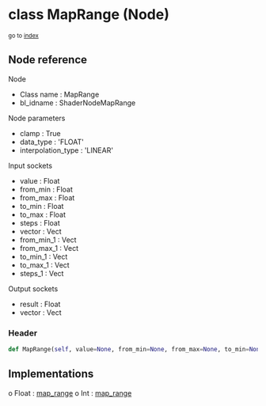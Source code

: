 # class MapRange (Node)

<sub>go to [index](/docs/index.md)</sub>

## Node reference

Node
 - Class name : MapRange
 - bl_idname : ShaderNodeMapRange

Node parameters
 - clamp : True
 - data_type : 'FLOAT'
 - interpolation_type : 'LINEAR'

Input sockets
 - value : Float
 - from_min : Float
 - from_max : Float
 - to_min : Float
 - to_max : Float
 - steps : Float
 - vector : Vect
 - from_min_1 : Vect
 - from_max_1 : Vect
 - to_min_1 : Vect
 - to_max_1 : Vect
 - steps_1 : Vect

Output sockets
 - result : Float
 - vector : Vect

### Header

``` python
def MapRange(self, value=None, from_min=None, from_max=None, to_min=None, to_max=None, vector=None, steps=None, clamp=True, data_type='FLOAT', interpolation_type='LINEAR', node_label=None, node_color=None):
```

## Implementations

o Float : [map_range](/docs/GeoNodes_classes/Float.md#map_range)
o Int : [map_range](/docs/GeoNodes_classes/Int.md#map_range)

